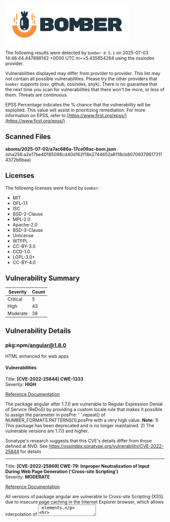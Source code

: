 
![IMG](https://raw.githubusercontent.com/devops-kung-fu/bomber/main/img/bomber-readme-logo.png)

The following results were detected by `bomber 0.5.1` on 2025-07-03 14:46:44.447898142 +0000 UTC m=+5.435654284 using the ossindex provider.
 

Vulnerabilities displayed may differ from provider to provider. This list may not contain all possible vulnerabilities. Please try the other providers that `bomber` supports (osv, github, ossindex, snyk). There is no guarantee that the next time you scan for vulnerabilities that there won't be more, or less of them. Threats are continuous.

EPSS Percentage indicates the % chance that the vulnerability will be exploited. This value will assist in prioritizing remediation. For more information on EPSS, refer to [https://www.first.org/epss/](https://www.first.org/epss/)


 
## Scanned Files

**sboms/2025-07-02/a7ac686a-17ca09ac-bom.json** (sha256:a2e17be40185098cd40d162f18e2744652a8118cb807093796173114372b6baa)

 
## Licenses

The following licenses were found by `bomber`:

- MIT
- OFL-1.1
- ISC
- BSD-2-Clause
- MPL-2.0
- Apache-2.0
- BSD-3-Clause
- Unlicense
- WTFPL
- CC-BY-3.0
- CC0-1.0
- LGPL-3.0+
- CC-BY-4.0


 
## Vulnerability Summary


| Severity | Count |
| --- | --- |
| Critical | 5 |
| High | 43 |
| Moderate | 38 |

## Vulnerability Details


### pkg:npm/angular@1.8.0
HTML enhanced for web apps
#### Vulnerabilities


Title: **[CVE-2022-25844] CWE-1333**<br>
Severity: **HIGH**<br>

[Reference Documentation](https://ossindex.sonatype.org/vulnerability/CVE-2022-25844?component-type=npm&component-name=angular&utm_source=go-resty&utm_medium=integration&utm_content=2.15.2)

The package angular after 1.7.0 are vulnerable to Regular Expression Denial of Service (ReDoS) by providing a custom locale rule that makes it possible to assign the parameter in posPre: ' '.repeat() of NUMBER_FORMATS.PATTERNS[1].posPre with a very high value. **Note:** 1) This package has been deprecated and is no longer maintained. 2) The vulnerable versions are 1.7.0 and higher.

Sonatype's research suggests that this CVE's details differ from those defined at NVD. See https://ossindex.sonatype.org/vulnerability/CVE-2022-25844 for details

<hr>


Title: **[CVE-2022-25869] CWE-79: Improper Neutralization of Input During Web Page Generation ('Cross-site Scripting')**<br>
Severity: **MODERATE**<br>

[Reference Documentation](https://ossindex.sonatype.org/vulnerability/CVE-2022-25869?component-type=npm&component-name=angular&utm_source=go-resty&utm_medium=integration&utm_content=2.15.2)

All versions of package angular are vulnerable to Cross-site Scripting (XSS) due to insecure page caching in the Internet Explorer browser, which allows interpolation of <textarea> elements.

<hr>


Title: **[CVE-2023-26116] CWE-1333**<br>
Severity: **MODERATE**<br>

[Reference Documentation](https://ossindex.sonatype.org/vulnerability/CVE-2023-26116?component-type=npm&component-name=angular&utm_source=go-resty&utm_medium=integration&utm_content=2.15.2)

Versions of the package angular from 1.2.21 are vulnerable to Regular Expression Denial of Service (ReDoS) via the angular.copy() utility function due to the usage of an insecure regular expression. Exploiting this vulnerability is possible by a large carefully-crafted input, which can result in catastrophic backtracking.

<hr>


Title: **[CVE-2023-26118] CWE-1333**<br>
Severity: **MODERATE**<br>

[Reference Documentation](https://ossindex.sonatype.org/vulnerability/CVE-2023-26118?component-type=npm&component-name=angular&utm_source=go-resty&utm_medium=integration&utm_content=2.15.2)

Versions of the package angular from 1.4.9 are vulnerable to Regular Expression Denial of Service (ReDoS) via the <input type="url"> element due to the usage of an insecure regular expression in the input[url] functionality. Exploiting this vulnerability is possible by a large carefully-crafted input, which can result in catastrophic backtracking.

Sonatype's research suggests that this CVE's details differ from those defined at NVD. See https://ossindex.sonatype.org/vulnerability/CVE-2023-26118 for details

<hr>


Title: **[CVE-2024-21490] CWE-1333**<br>
Severity: **HIGH**<br>

[Reference Documentation](https://ossindex.sonatype.org/vulnerability/CVE-2024-21490?component-type=npm&component-name=angular&utm_source=go-resty&utm_medium=integration&utm_content=2.15.2)

This affects versions of the package angular from 1.3.0. A regular expression used to split the value of the ng-srcset directive is vulnerable to super-linear runtime due to backtracking. With large carefully-crafted input, this can result in catastrophic backtracking and cause a denial of service. 


**Note:**

This package is EOL and will not receive any updates to address this issue. Users should migrate to [@angular/core](https://www.npmjs.com/package/@angular/core).

<hr>


Title: **[CVE-2025-0716] CWE-791: Incomplete Filtering of Special Elements**<br>
Severity: **MODERATE**<br>

[Reference Documentation](https://ossindex.sonatype.org/vulnerability/CVE-2025-0716?component-type=npm&component-name=angular&utm_source=go-resty&utm_medium=integration&utm_content=2.15.2)

Improper sanitization of the value of the 'href' and 'xlink:href' attributes in '<image>' SVG elements in AngularJS allows attackers to bypass common image source restrictions. This can lead to a form of  Content Spoofing https://owasp.org/www-community/attacks/Content_Spoofing  and also negatively affect the application's performance and behavior by using too large or slow-to-load images.

This issue affects all versions of AngularJS.

Note:
The AngularJS project is End-of-Life and will not receive any updates to address this issue. For more information see  here https://docs.angularjs.org/misc/version-support-status .

Sonatype's research suggests that this CVE's details differ from those defined at NVD. See https://ossindex.sonatype.org/vulnerability/CVE-2025-0716 for details

<hr>


Title: **[CVE-2024-8372] Unknown**<br>
Severity: **MODERATE**<br>

[Reference Documentation](https://ossindex.sonatype.org/vulnerability/CVE-2024-8372?component-type=npm&component-name=angular&utm_source=go-resty&utm_medium=integration&utm_content=2.15.2)

AngularJS - Improper Validation of Unsafe Equivalence in Input [CVE-2024-8372]

AngularJS - Improper Validation of Unsafe Equivalence in Input [CVE-2024-8372]

<hr>




### pkg:npm/angular-sanitize@1.8.0
AngularJS module for sanitizing HTML
#### Vulnerabilities


Title: **[CVE-2025-2336] CWE-791: Incomplete Filtering of Special Elements**<br>
Severity: **MODERATE**<br>

[Reference Documentation](https://ossindex.sonatype.org/vulnerability/CVE-2025-2336?component-type=npm&component-name=angular-sanitize&utm_source=go-resty&utm_medium=integration&utm_content=2.15.2)

Improper sanitization of the value of the 'href' and 'xlink:href' attributes in '<image>' SVG elements in AngularJS's 'ngSanitize' module allows attackers to bypass common image source restrictions. This can lead to a form of  Content Spoofing https://owasp.org/www-community/attacks/Content_Spoofing  and also negatively affect the application's performance and behavior by using too large or slow-to-load images.

This issue affects AngularJS versions greater than or equal to 1.3.1.

Note:
The AngularJS project is End-of-Life and will not receive any updates to address this issue. For more information see  here https://docs.angularjs.org/misc/version-support-status .

Sonatype's research suggests that this CVE's details differ from those defined at NVD. See https://ossindex.sonatype.org/vulnerability/CVE-2025-2336 for details

<hr>




### pkg:npm/codemirror@5.56.0
Full-featured in-browser code editor
#### Vulnerabilities


Title: **[CVE-2020-7760] CWE-400: Uncontrolled Resource Consumption ('Resource Exhaustion')**<br>
Severity: **HIGH**<br>

[Reference Documentation](https://ossindex.sonatype.org/vulnerability/CVE-2020-7760?component-type=npm&component-name=codemirror&utm_source=go-resty&utm_medium=integration&utm_content=2.15.2)

This affects the package codemirror before 5.58.2; the package org.apache.marmotta.webjars:codemirror before 5.58.2. The vulnerable regular expression is located in https://github.com/codemirror/CodeMirror/blob/cdb228ac736369c685865b122b736cd0d397836c/mode/javascript/javascript.jsL129. The ReDOS vulnerability of the regex is mainly due to the sub-pattern (s|/*.*?*/)*

<hr>




### pkg:npm/css-what@2.1.3
a CSS selector parser
#### Vulnerabilities


Title: **[CVE-2022-21222] CWE-1333**<br>
Severity: **HIGH**<br>

[Reference Documentation](https://ossindex.sonatype.org/vulnerability/CVE-2022-21222?component-type=npm&component-name=css-what&utm_source=go-resty&utm_medium=integration&utm_content=2.15.2)

The package css-what before 2.1.3 are vulnerable to Regular Expression Denial of Service (ReDoS) due to the usage of insecure regular expression in the re_attr variable of index.js. The exploitation of this vulnerability could be triggered via the parse function.

Sonatype's research suggests that this CVE's details differ from those defined at NVD. See https://ossindex.sonatype.org/vulnerability/CVE-2022-21222 for details

<hr>




### pkg:npm/nth-check@1.0.2
performant nth-check parser & compiler
#### Vulnerabilities


Title: **[CVE-2021-3803] CWE-1333**<br>
Severity: **HIGH**<br>

[Reference Documentation](https://ossindex.sonatype.org/vulnerability/CVE-2021-3803?component-type=npm&component-name=nth-check&utm_source=go-resty&utm_medium=integration&utm_content=2.15.2)

nth-check is vulnerable to Inefficient Regular Expression Complexity

<hr>




### pkg:npm/dompurify@1.0.11
DOMPurify is a DOM-only, super-fast, uber-tolerant XSS sanitizer for HTML, MathML and SVG. It's written in JavaScript and works in all modern browsers (Safari, Opera (15+), Internet Explorer (10+), Firefox and Chrome - as well as almost anything else usin
#### Vulnerabilities


Title: **[CVE-2019-16728] CWE-79: Improper Neutralization of Input During Web Page Generation ('Cross-site Scripting')**<br>
Severity: **MODERATE**<br>

[Reference Documentation](https://ossindex.sonatype.org/vulnerability/CVE-2019-16728?component-type=npm&component-name=dompurify&utm_source=go-resty&utm_medium=integration&utm_content=2.15.2)

DOMPurify before 2.0.1 allows XSS because of innerHTML mutation XSS (mXSS) for an SVG element or a MATH element, as demonstrated by Chrome and Safari.

<hr>


Title: **[CVE-2024-47875] CWE-79: Improper Neutralization of Input During Web Page Generation ('Cross-site Scripting')**<br>
Severity: **MODERATE**<br>

[Reference Documentation](https://ossindex.sonatype.org/vulnerability/CVE-2024-47875?component-type=npm&component-name=dompurify&utm_source=go-resty&utm_medium=integration&utm_content=2.15.2)

DOMPurify is a DOM-only, super-fast, uber-tolerant XSS sanitizer for HTML, MathML and SVG. DOMpurify was vulnerable to nesting-based mXSS. This vulnerability is fixed in 2.5.0 and 3.1.3.

Sonatype's research suggests that this CVE's details differ from those defined at NVD. See https://ossindex.sonatype.org/vulnerability/CVE-2024-47875 for details

<hr>


Title: **[CVE-2024-48910] CWE-1321**<br>
Severity: **HIGH**<br>

[Reference Documentation](https://ossindex.sonatype.org/vulnerability/CVE-2024-48910?component-type=npm&component-name=dompurify&utm_source=go-resty&utm_medium=integration&utm_content=2.15.2)

DOMPurify is a DOM-only, super-fast, uber-tolerant XSS sanitizer for HTML, MathML and SVG. DOMPurify was vulnerable to prototype pollution. This vulnerability is fixed in 2.4.2.

<hr>




### pkg:npm/jquery@3.4.1
JavaScript library for DOM operations
#### Vulnerabilities


Title: **[CVE-2020-11023] CWE-79: Improper Neutralization of Input During Web Page Generation ('Cross-site Scripting')**<br>
Severity: **MODERATE**<br>

[Reference Documentation](https://ossindex.sonatype.org/vulnerability/CVE-2020-11023?component-type=npm&component-name=jquery&utm_source=go-resty&utm_medium=integration&utm_content=2.15.2)

In jQuery versions greater than or equal to 1.0.3 and before 3.5.0, passing HTML containing <option> elements from untrusted sources - even after sanitizing it - to one of jQuery's DOM manipulation methods (i.e. .html(), .append(), and others) may execute untrusted code. This problem is patched in jQuery 3.5.0.

<hr>


Title: **[CVE-2020-23064] CWE-79: Improper Neutralization of Input During Web Page Generation ('Cross-site Scripting')**<br>
Severity: **MODERATE**<br>

[Reference Documentation](https://ossindex.sonatype.org/vulnerability/CVE-2020-23064?component-type=npm&component-name=jquery&utm_source=go-resty&utm_medium=integration&utm_content=2.15.2)

Rejected reason: DO NOT USE THIS CANDIDATE NUMBER. ConsultIDs: CVE-2020-11023. Reason: This candidate is a duplicate of CVE-2020-11023. Notes: All CVE users should reference CVE-2020-11023 instead of this candidate. All references and descriptions in this candidate have been removed to prevent accidental usage.

Sonatype's research suggests that this CVE's details differ from those defined at NVD. See https://ossindex.sonatype.org/vulnerability/CVE-2020-23064 for details

<hr>


Title: **[CVE-2020-11022] CWE-79: Improper Neutralization of Input During Web Page Generation ('Cross-site Scripting')**<br>
Severity: **MODERATE**<br>

[Reference Documentation](https://ossindex.sonatype.org/vulnerability/CVE-2020-11022?component-type=npm&component-name=jquery&utm_source=go-resty&utm_medium=integration&utm_content=2.15.2)

jQuery - Cross-Site Scripting (XSS)

The software does not neutralize or incorrectly neutralizes user-controllable input before it is placed in output that is used as a web page that is served to other users.

<hr>




### pkg:npm/jszip@3.5.0
Create, read and edit .zip files with JavaScript http://stuartk.com/jszip
#### Vulnerabilities


Title: **[CVE-2021-23413] CWE-noinfo**<br>
Severity: **MODERATE**<br>

[Reference Documentation](https://ossindex.sonatype.org/vulnerability/CVE-2021-23413?component-type=npm&component-name=jszip&utm_source=go-resty&utm_medium=integration&utm_content=2.15.2)

This affects the package jszip before 3.7.0. Crafting a new zip file with filenames set to Object prototype values (e.g __proto__, toString, etc) results in a returned object with a modified prototype instance.

Sonatype's research suggests that this CVE's details differ from those defined at NVD. See https://ossindex.sonatype.org/vulnerability/CVE-2021-23413 for details

<hr>


Title: **[CVE-2022-48285] CWE-29: Path Traversal: '..filename'**<br>
Severity: **HIGH**<br>

[Reference Documentation](https://ossindex.sonatype.org/vulnerability/CVE-2022-48285?component-type=npm&component-name=jszip&utm_source=go-resty&utm_medium=integration&utm_content=2.15.2)

jszip - Arbitrary File Write via Archive Extraction (Zip Slip)

The software uses external input to construct a pathname that should be within a restricted directory, but it does not properly neutralize '..filename' (leading backslash dot dot) sequences that can resolve to a location that is outside of that directory.

<hr>




### pkg:npm/cross-spawn@6.0.5
Cross platform child_process#spawn and child_process#spawnSync
#### Vulnerabilities


Title: **[CVE-2024-21538] CWE-1333**<br>
Severity: **HIGH**<br>

[Reference Documentation](https://ossindex.sonatype.org/vulnerability/CVE-2024-21538?component-type=npm&component-name=cross-spawn&utm_source=go-resty&utm_medium=integration&utm_content=2.15.2)

Versions of the package cross-spawn before 6.0.6, from 7.0.0 and before 7.0.5 are vulnerable to Regular Expression Denial of Service (ReDoS) due to improper input sanitization. An attacker can increase the CPU usage and crash the program by crafting a very large and well crafted string.

<hr>




### pkg:npm/semver@5.7.1
The semantic version parser used by npm.
#### Vulnerabilities


Title: **[CVE-2022-25883] CWE-1333**<br>
Severity: **HIGH**<br>

[Reference Documentation](https://ossindex.sonatype.org/vulnerability/CVE-2022-25883?component-type=npm&component-name=semver&utm_source=go-resty&utm_medium=integration&utm_content=2.15.2)

Versions of the package semver before 7.5.2 are vulnerable to Regular Expression Denial of Service (ReDoS) via the function new Range, when untrusted user data is provided as a range.



Sonatype's research suggests that this CVE's details differ from those defined at NVD. See https://ossindex.sonatype.org/vulnerability/CVE-2022-25883 for details

<hr>




### pkg:npm/async@3.2.0
Higher-order functions and common patterns for asynchronous code
#### Vulnerabilities


Title: **[CVE-2021-43138] CWE-1321**<br>
Severity: **HIGH**<br>

[Reference Documentation](https://ossindex.sonatype.org/vulnerability/CVE-2021-43138?component-type=npm&component-name=async&utm_source=go-resty&utm_medium=integration&utm_content=2.15.2)

In Async before 2.6.4 and 3.x before 3.2.2, a malicious user can obtain privileges via the mapValues() method, aka lib/internal/iterator.js createObjectIterator prototype pollution.

Sonatype's research suggests that this CVE's details differ from those defined at NVD. See https://ossindex.sonatype.org/vulnerability/CVE-2021-43138 for details

<hr>


Title: **[CVE-2024-39249] CWE-1333**<br>
Severity: **MODERATE**<br>

[Reference Documentation](https://ossindex.sonatype.org/vulnerability/CVE-2024-39249?component-type=npm&component-name=async&utm_source=go-resty&utm_medium=integration&utm_content=2.15.2)

Async <= 2.6.4 and <= 3.2.5 are vulnerable to ReDoS (Regular Expression Denial of Service) while parsing function in autoinject function. NOTE: this is disputed by the supplier because there is no realistic threat model: regular expressions are not used with untrusted input.

Sonatype's research suggests that this CVE's details differ from those defined at NVD. See https://ossindex.sonatype.org/vulnerability/CVE-2024-39249 for details

<hr>




### pkg:npm/request@2.88.2
Simplified HTTP request client.
#### Vulnerabilities


Title: **[CVE-2023-28155] CWE-918: Server-Side Request Forgery (SSRF)**<br>
Severity: **MODERATE**<br>

[Reference Documentation](https://ossindex.sonatype.org/vulnerability/CVE-2023-28155?component-type=npm&component-name=request&utm_source=go-resty&utm_medium=integration&utm_content=2.15.2)

The Request package through 2.88.1 for Node.js allows a bypass of SSRF mitigations via an attacker-controller server that does a cross-protocol redirect (HTTP to HTTPS, or HTTPS to HTTP). NOTE: This vulnerability only affects products that are no longer supported by the maintainer.

<hr>




### pkg:npm/json-schema@0.2.3
JSON Schema validation and specifications
#### Vulnerabilities


Title: **[CVE-2021-3918] CWE-1321**<br>
Severity: **CRITICAL**<br>

[Reference Documentation](https://ossindex.sonatype.org/vulnerability/CVE-2021-3918?component-type=npm&component-name=json-schema&utm_source=go-resty&utm_medium=integration&utm_content=2.15.2)

json-schema is vulnerable to Improperly Controlled Modification of Object Prototype Attributes ('Prototype Pollution')

<hr>




### pkg:npm/qs@6.5.2
A querystring parser that supports nesting and arrays, with a depth limit
#### Vulnerabilities


Title: **[CVE-2022-24999] CWE-1321**<br>
Severity: **HIGH**<br>

[Reference Documentation](https://ossindex.sonatype.org/vulnerability/CVE-2022-24999?component-type=npm&component-name=qs&utm_source=go-resty&utm_medium=integration&utm_content=2.15.2)

qs before 6.10.3, as used in Express before 4.17.3 and other products, allows attackers to cause a Node process hang for an Express application because an __ proto__ key can be used. In many typical Express use cases, an unauthenticated remote attacker can place the attack payload in the query string of the URL that is used to visit the application, such as a[__proto__]=b&a[__proto__]&a[length]=100000000. The fix was backported to qs 6.9.7, 6.8.3, 6.7.3, 6.6.1, 6.5.3, 6.4.1, 6.3.3, and 6.2.4 (and therefore Express 4.17.3, which has "deps: qs@6.9.7" in its release description, is not vulnerable).

Sonatype's research suggests that this CVE's details differ from those defined at NVD. See https://ossindex.sonatype.org/vulnerability/CVE-2022-24999 for details

<hr>




### pkg:npm/tough-cookie@2.5.0
RFC6265 Cookies and Cookie Jar for node.js
#### Vulnerabilities


Title: **[CVE-2023-26136] CWE-1321**<br>
Severity: **CRITICAL**<br>

[Reference Documentation](https://ossindex.sonatype.org/vulnerability/CVE-2023-26136?component-type=npm&component-name=tough-cookie&utm_source=go-resty&utm_medium=integration&utm_content=2.15.2)

Versions of the package tough-cookie before 4.1.3 are vulnerable to Prototype Pollution due to improper handling of Cookies when using CookieJar in rejectPublicSuffixes=false mode. This issue arises from the manner in which the objects are initialized.

<hr>




### pkg:npm/lodash@4.17.19
Lodash modular utilities.
#### Vulnerabilities


Title: **[CVE-2020-28500] CWE-Other**<br>
Severity: **MODERATE**<br>

[Reference Documentation](https://ossindex.sonatype.org/vulnerability/CVE-2020-28500?component-type=npm&component-name=lodash&utm_source=go-resty&utm_medium=integration&utm_content=2.15.2)

Lodash versions prior to 4.17.21 are vulnerable to Regular Expression Denial of Service (ReDoS) via the toNumber, trim and trimEnd functions.

Sonatype's research suggests that this CVE's details differ from those defined at NVD. See https://ossindex.sonatype.org/vulnerability/CVE-2020-28500 for details

<hr>


Title: **[CVE-2021-23337] CWE-94: Improper Control of Generation of Code ('Code Injection')**<br>
Severity: **HIGH**<br>

[Reference Documentation](https://ossindex.sonatype.org/vulnerability/CVE-2021-23337?component-type=npm&component-name=lodash&utm_source=go-resty&utm_medium=integration&utm_content=2.15.2)

Lodash versions prior to 4.17.21 are vulnerable to Command Injection via the template function.

<hr>




### pkg:npm/markdown-it@8.4.2
Markdown-it - modern pluggable markdown parser.
#### Vulnerabilities


Title: **[CVE-2022-21670] Unknown**<br>
Severity: **HIGH**<br>

[Reference Documentation](https://ossindex.sonatype.org/vulnerability/CVE-2022-21670?component-type=npm&component-name=markdown-it&utm_source=go-resty&utm_medium=integration&utm_content=2.15.2)

markdown-it - Regular expression Denial of Service (ReDoS)

markdown-it - Regular expression Denial of Service (ReDoS)

<hr>




### pkg:npm/moment@2.27.0
Parse, validate, manipulate, and display dates
#### Vulnerabilities


Title: **[CVE-2022-24785] CWE-22: Improper Limitation of a Pathname to a Restricted Directory ('Path Traversal')**<br>
Severity: **HIGH**<br>

[Reference Documentation](https://ossindex.sonatype.org/vulnerability/CVE-2022-24785?component-type=npm&component-name=moment&utm_source=go-resty&utm_medium=integration&utm_content=2.15.2)

Moment.js is a JavaScript date library for parsing, validating, manipulating, and formatting dates. A path traversal vulnerability impacts npm (server) users of Moment.js between versions 1.0.1 and 2.29.1, especially if a user-provided locale string is directly used to switch moment locale. This problem is patched in 2.29.2, and the patch can be applied to all affected versions. As a workaround, sanitize the user-provided locale name before passing it to Moment.js.

Sonatype's research suggests that this CVE's details differ from those defined at NVD. See https://ossindex.sonatype.org/vulnerability/CVE-2022-24785 for details

<hr>


Title: **[CVE-2022-31129] CWE-1333 CWE-400**<br>
Severity: **HIGH**<br>

[Reference Documentation](https://ossindex.sonatype.org/vulnerability/CVE-2022-31129?component-type=npm&component-name=moment&utm_source=go-resty&utm_medium=integration&utm_content=2.15.2)

moment is a JavaScript date library for parsing, validating, manipulating, and formatting dates. Affected versions of moment were found to use an inefficient parsing algorithm. Specifically using string-to-date parsing in moment (more specifically rfc2822 parsing, which is tried by default) has quadratic (N^2) complexity on specific inputs. Users may notice a noticeable slowdown is observed with inputs above 10k characters. Users who pass user-provided strings without sanity length checks to moment constructor are vulnerable to (Re)DoS attacks. The problem is patched in 2.29.4, the patch can be applied to all affected versions with minimal tweaking. Users are advised to upgrade. Users unable to upgrade should consider limiting date lengths accepted from user input.

<hr>




### pkg:npm/got@8.3.2
Human-friendly and powerful HTTP request library for Node.js
#### Vulnerabilities


Title: **[CVE-2022-33987] CWE-noinfo**<br>
Severity: **MODERATE**<br>

[Reference Documentation](https://ossindex.sonatype.org/vulnerability/CVE-2022-33987?component-type=npm&component-name=got&utm_source=go-resty&utm_medium=integration&utm_content=2.15.2)

The got package before 12.1.0 (also fixed in 11.8.5) for Node.js allows a redirect to a UNIX socket.

Sonatype's research suggests that this CVE's details differ from those defined at NVD. See https://ossindex.sonatype.org/vulnerability/CVE-2022-33987 for details

<hr>




### pkg:npm/http-cache-semantics@3.8.1
Parses Cache-Control and other headers. Helps building correct HTTP caches and proxies
#### Vulnerabilities


Title: **[CVE-2022-25881] CWE-1333**<br>
Severity: **HIGH**<br>

[Reference Documentation](https://ossindex.sonatype.org/vulnerability/CVE-2022-25881?component-type=npm&component-name=http-cache-semantics&utm_source=go-resty&utm_medium=integration&utm_content=2.15.2)

This affects versions of the package http-cache-semantics before 4.1.1. The issue can be exploited via malicious request header values sent to a server, when that server reads the cache policy from the request using this library.

<hr>




### pkg:npm/decode-uri-component@0.2.0
A better decodeURIComponent
#### Vulnerabilities


Title: **[CVE-2022-38900] CWE-20: Improper Input Validation**<br>
Severity: **HIGH**<br>

[Reference Documentation](https://ossindex.sonatype.org/vulnerability/CVE-2022-38900?component-type=npm&component-name=decode-uri-component&utm_source=go-resty&utm_medium=integration&utm_content=2.15.2)

decode-uri-component 0.2.0 is vulnerable to Improper Input Validation resulting in DoS.

<hr>




### pkg:npm/micromatch@3.1.10
Glob matching for javascript/node.js. A replacement and faster alternative to minimatch and multimatch.
#### Vulnerabilities


Title: **[CVE-2024-4067] CWE-1333**<br>
Severity: **HIGH**<br>

[Reference Documentation](https://ossindex.sonatype.org/vulnerability/CVE-2024-4067?component-type=npm&component-name=micromatch&utm_source=go-resty&utm_medium=integration&utm_content=2.15.2)

The NPM package `micromatch` prior to 4.0.8 is vulnerable to Regular Expression Denial of Service (ReDoS). The vulnerability occurs in `micromatch.braces()` in `index.js` because the pattern `.*` will greedily match anything. By passing a malicious payload, the pattern matching will keep backtracking to the input while it doesn't find the closing bracket. As the input size increases, the consumption time will also increase until it causes the application to hang or slow down. There was a merged fix but further testing shows the issue persists. This issue should be mitigated by using a safe pattern that won't start backtracking the regular expression due to greedy matching. This issue was fixed in version 4.0.8.

<hr>




### pkg:npm/braces@2.3.2
Bash-like brace expansion, implemented in JavaScript. Safer than other brace expansion libs, with complete support for the Bash 4.3 braces specification, without sacrificing speed.
#### Vulnerabilities


Title: **[CVE-2024-4068] CWE-1050 CWE-400**<br>
Severity: **HIGH**<br>

[Reference Documentation](https://ossindex.sonatype.org/vulnerability/CVE-2024-4068?component-type=npm&component-name=braces&utm_source=go-resty&utm_medium=integration&utm_content=2.15.2)

The NPM package `braces`, versions prior to 3.0.3, fails to limit the number of characters it can handle, which could lead to Memory Exhaustion. In `lib/parse.js,` if a malicious user sends "imbalanced braces" as input, the parsing will enter a loop, which will cause the program to start allocating heap memory without freeing it at any moment of the loop. Eventually, the JavaScript heap limit is reached, and the program will crash.

<hr>




### pkg:npm/%40babel/traverse@7.10.5
The Babel Traverse module maintains the overall tree state, and is responsible for replacing, removing, and adding nodes
#### Vulnerabilities


Title: **[CVE-2023-45133] CWE-184: Incomplete Blacklist**<br>
Severity: **HIGH**<br>

[Reference Documentation](https://ossindex.sonatype.org/vulnerability/CVE-2023-45133?component-type=npm&component-name=%40babel%2Ftraverse&utm_source=go-resty&utm_medium=integration&utm_content=2.15.2)

Babel is a compiler for writingJavaScript. In `@babel/traverse` prior to versions 7.23.2 and 8.0.0-alpha.4 and all versions of `babel-traverse`, using Babel to compile code that was specifically crafted by an attacker can lead to arbitrary code execution during compilation, when using plugins that rely on the `path.evaluate()`or `path.evaluateTruthy()` internal Babel methods. Known affected plugins are `@babel/plugin-transform-runtime`; `@babel/preset-env` when using its `useBuiltIns` option; and any "polyfill provider" plugin that depends on `@babel/helper-define-polyfill-provider`, such as `babel-plugin-polyfill-corejs3`, `babel-plugin-polyfill-corejs2`, `babel-plugin-polyfill-es-shims`, `babel-plugin-polyfill-regenerator`. No other plugins under the `@babel/` namespace are impacted, but third-party plugins might be. Users that only compile trusted code are not impacted. The vulnerability has been fixed in `@babel/traverse@7.23.2` and `@babel/traverse@8.0.0-alpha.4`. Those who cannot upgrade `@babel/traverse` and are using one of the affected packages mentioned above should upgrade them to their latest version to avoid triggering the vulnerable code path in affected `@babel/traverse` versions: `@babel/plugin-transform-runtime` v7.23.2, `@babel/preset-env` v7.23.2, `@babel/helper-define-polyfill-provider` v0.4.3, `babel-plugin-polyfill-corejs2` v0.4.6, `babel-plugin-polyfill-corejs3` v0.8.5, `babel-plugin-polyfill-es-shims` v0.10.0, `babel-plugin-polyfill-regenerator` v0.5.3.

<hr>




### pkg:npm/%40babel/helpers@7.10.4
Collection of helper functions used by Babel transforms.
#### Vulnerabilities


Title: **[CVE-2025-27789] CWE-1333**<br>
Severity: **MODERATE**<br>

[Reference Documentation](https://ossindex.sonatype.org/vulnerability/CVE-2025-27789?component-type=npm&component-name=%40babel%2Fhelpers&utm_source=go-resty&utm_medium=integration&utm_content=2.15.2)

Babel is a compiler for writing next generation JavaScript. When using versions of Babel prior to 7.26.10 and 8.0.0-alpha.17 to compile regular expression named capturing groups, Babel will generate a polyfill for the `.replace` method that has quadratic complexity on some specific replacement pattern strings (i.e. the second argument passed to `.replace`). Generated code is vulnerable if all the following conditions are true: Using Babel to compile regular expression named capturing groups, using the `.replace` method on a regular expression that contains named capturing groups, and the code using untrusted strings as the second argument of `.replace`. This problem has been fixed in `@babel/helpers` and `@babel/runtime` 7.26.10 and 8.0.0-alpha.17. It's likely that individual users do not directly depend on `@babel/helpers`, and instead depend on `@babel/core` (which itself depends on `@babel/helpers`). Upgrading to `@babel/core` 7.26.10 is not required, but it guarantees use of a new enough `@babel/helpers` version. Note that just updating Babel dependencies is not enough; one will also need to re-compile the code. No known workarounds are available.

<hr>




### pkg:npm/json5@2.1.3
JSON for humans.
#### Vulnerabilities


Title: **[CVE-2022-46175] CWE-1321**<br>
Severity: **HIGH**<br>

[Reference Documentation](https://ossindex.sonatype.org/vulnerability/CVE-2022-46175?component-type=npm&component-name=json5&utm_source=go-resty&utm_medium=integration&utm_content=2.15.2)

JSON5 is an extension to the popular JSON file format that aims to be easier to write and maintain by hand (e.g. for config files). The `parse` method of the JSON5 library before and including versions 1.0.1 and 2.2.1 does not restrict parsing of keys named `__proto__`, allowing specially crafted strings to pollute the prototype of the resulting object. This vulnerability pollutes the prototype of the object returned by `JSON5.parse` and not the global Object prototype, which is the commonly understood definition of Prototype Pollution. However, polluting the prototype of a single object can have significant security impact for an application if the object is later used in trusted operations. This vulnerability could allow an attacker to set arbitrary and unexpected keys on the object returned from `JSON5.parse`. The actual impact will depend on how applications utilize the returned object and how they filter unwanted keys, but could include denial of service, cross-site scripting, elevation of privilege, and in extreme cases, remote code execution. `JSON5.parse` should restrict parsing of `__proto__` keys when parsing JSON strings to objects. As a point of reference, the `JSON.parse` method included in JavaScript ignores `__proto__` keys. Simply changing `JSON5.parse` to `JSON.parse` in the examples above mitigates this vulnerability. This vulnerability is patched in json5 versions 1.0.2, 2.2.2, and later.

Sonatype's research suggests that this CVE's details differ from those defined at NVD. See https://ossindex.sonatype.org/vulnerability/CVE-2022-46175 for details

<hr>




### pkg:npm/minimist@1.2.5
parse argument options
#### Vulnerabilities


Title: **[CVE-2021-44906] CWE-1321**<br>
Severity: **CRITICAL**<br>

[Reference Documentation](https://ossindex.sonatype.org/vulnerability/CVE-2021-44906?component-type=npm&component-name=minimist&utm_source=go-resty&utm_medium=integration&utm_content=2.15.2)

Minimist <=1.2.5 is vulnerable to Prototype Pollution via file index.js, function setKey() (lines 69-95).

<hr>




### pkg:npm/path-parse@1.0.6
Node.js path.parse() ponyfill
#### Vulnerabilities


Title: **[CVE-2021-23343] CWE-400: Uncontrolled Resource Consumption ('Resource Exhaustion')**<br>
Severity: **MODERATE**<br>

[Reference Documentation](https://ossindex.sonatype.org/vulnerability/CVE-2021-23343?component-type=npm&component-name=path-parse&utm_source=go-resty&utm_medium=integration&utm_content=2.15.2)

path-parse - Regular expression Denial of Service (ReDoS) [CVE-2021-23343]

The software does not properly restrict the size or amount of resources that are requested or influenced by an actor, which can be used to consume more resources than intended.

<hr>




### pkg:npm/semver@6.3.0
The semantic version parser used by npm.
#### Vulnerabilities


Title: **[CVE-2022-25883] CWE-1333**<br>
Severity: **HIGH**<br>

[Reference Documentation](https://ossindex.sonatype.org/vulnerability/CVE-2022-25883?component-type=npm&component-name=semver&utm_source=go-resty&utm_medium=integration&utm_content=2.15.2)

Versions of the package semver before 7.5.2 are vulnerable to Regular Expression Denial of Service (ReDoS) via the function new Range, when untrusted user data is provided as a range.



Sonatype's research suggests that this CVE's details differ from those defined at NVD. See https://ossindex.sonatype.org/vulnerability/CVE-2022-25883 for details

<hr>




### pkg:npm/brace-expansion@1.1.11
Brace expansion as known from sh/bash
#### Vulnerabilities


Title: **[CVE-2025-5889] CWE-1333 CWE-400**<br>
Severity: **MODERATE**<br>

[Reference Documentation](https://ossindex.sonatype.org/vulnerability/CVE-2025-5889?component-type=npm&component-name=brace-expansion&utm_source=go-resty&utm_medium=integration&utm_content=2.15.2)

A vulnerability was found in juliangruber brace-expansion up to 1.1.11/2.0.1/3.0.0/4.0.0. It has been rated as problematic. Affected by this issue is the function expand of the file index.js. The manipulation leads to inefficient regular expression complexity. The attack may be launched remotely. The complexity of an attack is rather high. The exploitation is known to be difficult. The exploit has been disclosed to the public and may be used. Upgrading to version 1.1.12, 2.0.2, 3.0.1 and 4.0.1 is able to address this issue. The name of the patch is a5b98a4f30d7813266b221435e1eaaf25a1b0ac5. It is recommended to upgrade the affected component.

<hr>




### pkg:npm/hosted-git-info@2.8.8
Provides metadata and conversions from repository urls for Github, Bitbucket and Gitlab
#### Vulnerabilities


Title: **[CVE-2021-23362] CWE-1333**<br>
Severity: **MODERATE**<br>

[Reference Documentation](https://ossindex.sonatype.org/vulnerability/CVE-2021-23362?component-type=npm&component-name=hosted-git-info&utm_source=go-resty&utm_medium=integration&utm_content=2.15.2)

The package hosted-git-info before 3.0.8 are vulnerable to Regular Expression Denial of Service (ReDoS) via regular expression shortcutMatch in the fromUrl function in index.js. The affected regular expression exhibits polynomial worst-case time complexity.

Sonatype's research suggests that this CVE's details differ from those defined at NVD. See https://ossindex.sonatype.org/vulnerability/CVE-2021-23362 for details

<hr>




### pkg:npm/tmpl@1.0.4
JavaScript micro templates.
#### Vulnerabilities


Title: **[CVE-2021-3777] CWE-1333 CWE-Other**<br>
Severity: **HIGH**<br>

[Reference Documentation](https://ossindex.sonatype.org/vulnerability/CVE-2021-3777?component-type=npm&component-name=tmpl&utm_source=go-resty&utm_medium=integration&utm_content=2.15.2)

nodejs-tmpl is vulnerable to Inefficient Regular Expression Complexity

<hr>




### pkg:npm/ansi-regex@4.1.0
Regular expression for matching ANSI escape codes
#### Vulnerabilities


Title: **[CVE-2021-3807] Unknown**<br>
Severity: **HIGH**<br>

[Reference Documentation](https://ossindex.sonatype.org/vulnerability/CVE-2021-3807?component-type=npm&component-name=ansi-regex&utm_source=go-resty&utm_medium=integration&utm_content=2.15.2)

ansi-regex - Regular Expression Denial of Service (ReDoS) [CVE-2021-3807]

ansi-regex - Regular Expression Denial of Service (ReDoS) [CVE-2021-3807]

<hr>




### pkg:npm/word-wrap@1.2.3
Wrap words to a specified length.
#### Vulnerabilities


Title: **[CVE-2023-26115] CWE-1333**<br>
Severity: **HIGH**<br>

[Reference Documentation](https://ossindex.sonatype.org/vulnerability/CVE-2023-26115?component-type=npm&component-name=word-wrap&utm_source=go-resty&utm_medium=integration&utm_content=2.15.2)

All versions of the package word-wrap are vulnerable to Regular Expression Denial of Service (ReDoS) due to the usage of an insecure regular expression within the result variable.

Sonatype's research suggests that this CVE's details differ from those defined at NVD. See https://ossindex.sonatype.org/vulnerability/CVE-2023-26115 for details

<hr>




### pkg:npm/ws@5.2.2
Simple to use, blazing fast and thoroughly tested websocket client and server for Node.js
#### Vulnerabilities


Title: **[CVE-2021-32640] CWE-400: Uncontrolled Resource Consumption ('Resource Exhaustion')**<br>
Severity: **MODERATE**<br>

[Reference Documentation](https://ossindex.sonatype.org/vulnerability/CVE-2021-32640?component-type=npm&component-name=ws&utm_source=go-resty&utm_medium=integration&utm_content=2.15.2)

ws is an open source WebSocket client and server library for Node.js. A specially crafted value of the `Sec-Websocket-Protocol` header can be used to significantly slow down a ws server. The vulnerability has been fixed in ws@7.4.6 (https://github.com/websockets/ws/commit/00c425ec77993773d823f018f64a5c44e17023ff). In vulnerable versions of ws, the issue can be mitigated by reducing the maximum allowed length of the request headers using the [`--max-http-header-size=size`](https://nodejs.org/api/cli.html#cli_max_http_header_size_size) and/or the [`maxHeaderSize`](https://nodejs.org/api/http.html#http_http_createserver_options_requestlistener) options.

<hr>


Title: **[CVE-2024-37890] CWE-476: NULL Pointer Dereference**<br>
Severity: **HIGH**<br>

[Reference Documentation](https://ossindex.sonatype.org/vulnerability/CVE-2024-37890?component-type=npm&component-name=ws&utm_source=go-resty&utm_medium=integration&utm_content=2.15.2)

ws is an open source WebSocket client and server for Node.js. A request with a number of headers exceeding theserver.maxHeadersCount threshold could be used to crash a ws server. The vulnerability was fixed in ws@8.17.1 (e55e510) and backported to ws@7.5.10 (22c2876), ws@6.2.3 (eeb76d3), and ws@5.2.4 (4abd8f6). In vulnerable versions of ws, the issue can be mitigated in the following ways: 1. Reduce the maximum allowed length of the request headers using the --max-http-header-size=size and/or the maxHeaderSize options so that no more headers than the server.maxHeadersCount limit can be sent. 2. Set server.maxHeadersCount to 0 so that no limit is applied.

<hr>




### pkg:npm/y18n@4.0.0
the bare-bones internationalization library used by yargs
#### Vulnerabilities


Title: **[CVE-2020-7774] CWE-471: Modification of Assumed-Immutable Data (MAID)**<br>
Severity: **HIGH**<br>

[Reference Documentation](https://ossindex.sonatype.org/vulnerability/CVE-2020-7774?component-type=npm&component-name=y18n&utm_source=go-resty&utm_medium=integration&utm_content=2.15.2)

y18n - Prototype Pollution [ CVE-2020-7774 ]

The software does not properly protect an assumed-immutable element from being modified by an attacker.

<hr>




### pkg:npm/node-notifier@5.4.3
A Node.js module for sending notifications on native Mac, Windows (post and pre 8) and Linux (or Growl as fallback)
#### Vulnerabilities


Title: **[CVE-2020-7789] CWE-78: Improper Neutralization of Special Elements used in an OS Command ('OS Command Injection')**<br>
Severity: **MODERATE**<br>

[Reference Documentation](https://ossindex.sonatype.org/vulnerability/CVE-2020-7789?component-type=npm&component-name=node-notifier&utm_source=go-resty&utm_medium=integration&utm_content=2.15.2)

This affects the package node-notifier before 9.0.0. It allows an attacker to run arbitrary commands on Linux machines due to the options params not being sanitised when being passed an array.

Sonatype's research suggests that this CVE's details differ from those defined at NVD. See https://ossindex.sonatype.org/vulnerability/CVE-2020-7789 for details

<hr>




### pkg:npm/ansi-regex@3.0.0
Regular expression for matching ANSI escape codes
#### Vulnerabilities


Title: **[CVE-2021-3807] Unknown**<br>
Severity: **HIGH**<br>

[Reference Documentation](https://ossindex.sonatype.org/vulnerability/CVE-2021-3807?component-type=npm&component-name=ansi-regex&utm_source=go-resty&utm_medium=integration&utm_content=2.15.2)

ansi-regex - Regular Expression Denial of Service (ReDoS) [CVE-2021-3807]

ansi-regex - Regular Expression Denial of Service (ReDoS) [CVE-2021-3807]

<hr>




### pkg:npm/prompts@2.3.2
Lightweight, beautiful and user-friendly prompts
#### Vulnerabilities


Title: **[CVE-2021-3868] CWE-1333**<br>
Severity: **HIGH**<br>

[Reference Documentation](https://ossindex.sonatype.org/vulnerability/CVE-2021-3868?component-type=npm&component-name=prompts&utm_source=go-resty&utm_medium=integration&utm_content=2.15.2)

Rejected reason: DO NOT USE THIS CANDIDATE NUMBER. ConsultIDs: none. Reason: The CNA or individual who requested this candidate did not associate it with any vulnerability during 2021. Notes: none

<hr>




### pkg:npm/shell-quote@1.7.2
quote and parse shell commands
#### Vulnerabilities


Title: **[CVE-2021-42740] CWE-77: Improper Neutralization of Special Elements used in a Command ('Command Injection')**<br>
Severity: **CRITICAL**<br>

[Reference Documentation](https://ossindex.sonatype.org/vulnerability/CVE-2021-42740?component-type=npm&component-name=shell-quote&utm_source=go-resty&utm_medium=integration&utm_content=2.15.2)

The shell-quote package before 1.7.3 for Node.js allows command injection. An attacker can inject unescaped shell metacharacters through a regex designed to support Windows drive letters. If the output of this package is passed to a real shell as a quoted argument to a command with exec(), an attacker can inject arbitrary commands. This is because the Windows drive letter regex character class is {A-z] instead of the correct {A-Za-z]. Several shell metacharacters exist in the space between capital letter Z and lower case letter a, such as the backtick character.

Sonatype's research suggests that this CVE's details differ from those defined at NVD. See https://ossindex.sonatype.org/vulnerability/CVE-2021-42740 for details

<hr>




### pkg:npm/openpgp@4.10.7
OpenPGP.js is a Javascript implementation of the OpenPGP protocol. This is defined in RFC 4880.
#### Vulnerabilities


Title: **[CVE-2023-41037] CWE-347: Improper Verification of Cryptographic Signature**<br>
Severity: **MODERATE**<br>

[Reference Documentation](https://ossindex.sonatype.org/vulnerability/CVE-2023-41037?component-type=npm&component-name=openpgp&utm_source=go-resty&utm_medium=integration&utm_content=2.15.2)

OpenPGP.js is a JavaScript implementation of the OpenPGP protocol. In affected versions OpenPGP Cleartext Signed Messages are cryptographically signed messages where the signed text is readable without special tools. These messages typically contain a "Hash: ..." header declaring the hash algorithm used to compute the signature digest. OpenPGP.js up to v5.9.0 ignored any data preceding the "Hash: ..." texts when verifying the signature. As a result, malicious parties could add arbitrary text to a third-party Cleartext Signed Message, to lead the victim to believe that the arbitrary text was signed. A user or application is vulnerable to said attack vector if it verifies the CleartextMessage by only checking the returned `verified` property, discarding the associated `data` information, and instead _visually trusting_ the contents of the original message. Since `verificationResult.data` would always contain the actual signed data, users and apps that check this information are not vulnerable. Similarly, given a CleartextMessage object, retrieving the data using `getText()` or the `text` field returns only the contents that are considered when verifying the signature. Finally, re-armoring a CleartextMessage object (using `armor()` will also result in a "sanitised" version, with the extraneous text being removed. This issue has been addressed in version 5.10.1 (current stable version) which will reject messages when calling `openpgp.readCleartextMessage()` and in version 4.10.11 (legacy version) which will will reject messages when calling `openpgp.cleartext.readArmored()`. Users are advised to upgrade. Users unable to upgrade should check the contents of `verificationResult.data` to see what data was actually signed, rather than visually trusting the contents of the armored message.

Sonatype's research suggests that this CVE's details differ from those defined at NVD. See https://ossindex.sonatype.org/vulnerability/CVE-2023-41037 for details

<hr>




### pkg:npm/node-fetch@2.6.0
A light-weight module that brings window.fetch to node.js
#### Vulnerabilities


Title: **[CVE-2020-15168] CWE-20: Improper Input Validation**<br>
Severity: **MODERATE**<br>

[Reference Documentation](https://ossindex.sonatype.org/vulnerability/CVE-2020-15168?component-type=npm&component-name=node-fetch&utm_source=go-resty&utm_medium=integration&utm_content=2.15.2)

node-fetch before versions 2.6.1 and 3.0.0-beta.9 did not honor the size option after following a redirect, which means that when a content size was over the limit, a FetchError would never get thrown and the process would end without failure. For most people, this fix will have a little or no impact. However, if you are relying on node-fetch to gate files above a size, the impact could be significant, for example: If you don't double-check the size of the data after fetch() has completed, your JS thread could get tied up doing work on a large file (DoS) and/or cost you money in computing.

<hr>


Title: **[CVE-2022-0235] CWE-200: Information Exposure**<br>
Severity: **MODERATE**<br>

[Reference Documentation](https://ossindex.sonatype.org/vulnerability/CVE-2022-0235?component-type=npm&component-name=node-fetch&utm_source=go-resty&utm_medium=integration&utm_content=2.15.2)

node-fetch is vulnerable to Exposure of Sensitive Information to an Unauthorized Actor

<hr>




### pkg:npm/cross-spawn@7.0.3
Cross platform child_process#spawn and child_process#spawnSync
#### Vulnerabilities


Title: **[CVE-2024-21538] CWE-1333**<br>
Severity: **HIGH**<br>

[Reference Documentation](https://ossindex.sonatype.org/vulnerability/CVE-2024-21538?component-type=npm&component-name=cross-spawn&utm_source=go-resty&utm_medium=integration&utm_content=2.15.2)

Versions of the package cross-spawn before 6.0.6, from 7.0.0 and before 7.0.5 are vulnerable to Regular Expression Denial of Service (ReDoS) due to improper input sanitization. An attacker can increase the CPU usage and crash the program by crafting a very large and well crafted string.

<hr>




### pkg:npm/tar@6.0.2
tar for node
#### Vulnerabilities


Title: **[CVE-2021-32803] CWE-22: Improper Limitation of a Pathname to a Restricted Directory ('Path Traversal')**<br>
Severity: **HIGH**<br>

[Reference Documentation](https://ossindex.sonatype.org/vulnerability/CVE-2021-32803?component-type=npm&component-name=tar&utm_source=go-resty&utm_medium=integration&utm_content=2.15.2)

The npm package "tar" (aka node-tar) before versions 6.1.2, 5.0.7, 4.4.15, and 3.2.3 has an arbitrary File Creation/Overwrite vulnerability via insufficient symlink protection. `node-tar` aims to guarantee that any file whose location would be modified by a symbolic link is not extracted. This is, in part, achieved by ensuring that extracted directories are not symlinks. Additionally, in order to prevent unnecessary `stat` calls to determine whether a given path is a directory, paths are cached when directories are created. This logic was insufficient when extracting tar files that contained both a directory and a symlink with the same name as the directory. This order of operations resulted in the directory being created and added to the `node-tar` directory cache. When a directory is present in the directory cache, subsequent calls to mkdir for that directory are skipped. However, this is also where `node-tar` checks for symlinks occur. By first creating a directory, and then replacing that directory with a symlink, it was thus possible to bypass `node-tar` symlink checks on directories, essentially allowing an untrusted tar file to symlink into an arbitrary location and subsequently extracting arbitrary files into that location, thus allowing arbitrary file creation and overwrite. This issue was addressed in releases 3.2.3, 4.4.15, 5.0.7 and 6.1.2.

<hr>


Title: **[CVE-2021-32804] CWE-22: Improper Limitation of a Pathname to a Restricted Directory ('Path Traversal')**<br>
Severity: **HIGH**<br>

[Reference Documentation](https://ossindex.sonatype.org/vulnerability/CVE-2021-32804?component-type=npm&component-name=tar&utm_source=go-resty&utm_medium=integration&utm_content=2.15.2)

The npm package "tar" (aka node-tar) before versions 6.1.1, 5.0.6, 4.4.14, and 3.3.2 has a arbitrary File Creation/Overwrite vulnerability due to insufficient absolute path sanitization. node-tar aims to prevent extraction of absolute file paths by turning absolute paths into relative paths when the `preservePaths` flag is not set to `true`. This is achieved by stripping the absolute path root from any absolute file paths contained in a tar file. For example `/home/user/.bashrc` would turn into `home/user/.bashrc`. This logic was insufficient when file paths contained repeated path roots such as `////home/user/.bashrc`. `node-tar` would only strip a single path root from such paths. When given an absolute file path with repeating path roots, the resulting path (e.g. `///home/user/.bashrc`) would still resolve to an absolute path, thus allowing arbitrary file creation and overwrite. This issue was addressed in releases 3.2.2, 4.4.14, 5.0.6 and 6.1.1. Users may work around this vulnerability without upgrading by creating a custom `onentry` method which sanitizes the `entry.path` or a `filter` method which removes entries with absolute paths. See referenced GitHub Advisory for details. Be aware of CVE-2021-32803 which fixes a similar bug in later versions of tar.

<hr>


Title: **[CVE-2021-37701] CWE-22: Improper Limitation of a Pathname to a Restricted Directory ('Path Traversal')**<br>
Severity: **HIGH**<br>

[Reference Documentation](https://ossindex.sonatype.org/vulnerability/CVE-2021-37701?component-type=npm&component-name=tar&utm_source=go-resty&utm_medium=integration&utm_content=2.15.2)

The npm package "tar" (aka node-tar) before versions 4.4.16, 5.0.8, and 6.1.7 has an arbitrary file creation/overwrite and arbitrary code execution vulnerability. node-tar aims to guarantee that any file whose location would be modified by a symbolic link is not extracted. This is, in part, achieved by ensuring that extracted directories are not symlinks. Additionally, in order to prevent unnecessary stat calls to determine whether a given path is a directory, paths are cached when directories are created. This logic was insufficient when extracting tar files that contained both a directory and a symlink with the same name as the directory, where the symlink and directory names in the archive entry used backslashes as a path separator on posix systems. The cache checking logic used both `\` and `/` characters as path separators, however `\` is a valid filename character on posix systems. By first creating a directory, and then replacing that directory with a symlink, it was thus possible to bypass node-tar symlink checks on directories, essentially allowing an untrusted tar file to symlink into an arbitrary location and subsequently extracting arbitrary files into that location, thus allowing arbitrary file creation and overwrite. Additionally, a similar confusion could arise on case-insensitive filesystems. If a tar archive contained a directory at `FOO`, followed by a symbolic link named `foo`, then on case-insensitive file systems, the creation of the symbolic link would remove the directory from the filesystem, but _not_ from the internal directory cache, as it would not be treated as a cache hit. A subsequent file entry within the `FOO` directory would then be placed in the target of the symbolic link, thinking that the directory had already been created. These issues were addressed in releases 4.4.16, 5.0.8 and 6.1.7. The v3 branch of node-tar has been deprecated and did not receive patches for these issues. If you are still using a v3 release we recommend you update to a more recent version of node-tar. If this is not possible, a workaround is available in the referenced GHSA-9r2w-394v-53qc.

<hr>


Title: **[CVE-2021-37712] CWE-22: Improper Limitation of a Pathname to a Restricted Directory ('Path Traversal')**<br>
Severity: **HIGH**<br>

[Reference Documentation](https://ossindex.sonatype.org/vulnerability/CVE-2021-37712?component-type=npm&component-name=tar&utm_source=go-resty&utm_medium=integration&utm_content=2.15.2)

The npm package "tar" (aka node-tar) before versions 4.4.18, 5.0.10, and 6.1.9 has an arbitrary file creation/overwrite and arbitrary code execution vulnerability. node-tar aims to guarantee that any file whose location would be modified by a symbolic link is not extracted. This is, in part, achieved by ensuring that extracted directories are not symlinks. Additionally, in order to prevent unnecessary stat calls to determine whether a given path is a directory, paths are cached when directories are created. This logic was insufficient when extracting tar files that contained both a directory and a symlink with names containing unicode values that normalized to the same value. Additionally, on Windows systems, long path portions would resolve to the same file system entities as their 8.3 "short path" counterparts. A specially crafted tar archive could thus include a directory with one form of the path, followed by a symbolic link with a different string that resolves to the same file system entity, followed by a file using the first form. By first creating a directory, and then replacing that directory with a symlink that had a different apparent name that resolved to the same entry in the filesystem, it was thus possible to bypass node-tar symlink checks on directories, essentially allowing an untrusted tar file to symlink into an arbitrary location and subsequently extracting arbitrary files into that location, thus allowing arbitrary file creation and overwrite. These issues were addressed in releases 4.4.18, 5.0.10 and 6.1.9. The v3 branch of node-tar has been deprecated and did not receive patches for these issues. If you are still using a v3 release we recommend you update to a more recent version of node-tar. If this is not possible, a workaround is available in the referenced GHSA-qq89-hq3f-393p.

<hr>


Title: **[CVE-2024-28863] CWE-400: Uncontrolled Resource Consumption ('Resource Exhaustion')**<br>
Severity: **MODERATE**<br>

[Reference Documentation](https://ossindex.sonatype.org/vulnerability/CVE-2024-28863?component-type=npm&component-name=tar&utm_source=go-resty&utm_medium=integration&utm_content=2.15.2)

node-tar is a Tar for Node.js. node-tar prior to version 6.2.1 has no limit on the number of sub-folders created in the folder creation process. An attacker who generates a large number of sub-folders can consume memory on the system running node-tar and even crash the Node.js client within few seconds of running it using a path with too many sub-folders inside. Version 6.2.1 fixes this issue by preventing extraction in excessively deep sub-folders.

<hr>




### pkg:npm/browserslist@4.13.0
Share target browsers between different front-end tools, like Autoprefixer, Stylelint and babel-env-preset
#### Vulnerabilities


Title: **[CVE-2021-23364] CWE-1333**<br>
Severity: **MODERATE**<br>

[Reference Documentation](https://ossindex.sonatype.org/vulnerability/CVE-2021-23364?component-type=npm&component-name=browserslist&utm_source=go-resty&utm_medium=integration&utm_content=2.15.2)

The package browserslist from 4.0.0 and before 4.16.5 are vulnerable to Regular Expression Denial of Service (ReDoS) during parsing of queries.

Sonatype's research suggests that this CVE's details differ from those defined at NVD. See https://ossindex.sonatype.org/vulnerability/CVE-2021-23364 for details

<hr>




### pkg:npm/%40babel/runtime@7.10.5
babel's modular runtime helpers
#### Vulnerabilities


Title: **[CVE-2025-27789] CWE-1333**<br>
Severity: **MODERATE**<br>

[Reference Documentation](https://ossindex.sonatype.org/vulnerability/CVE-2025-27789?component-type=npm&component-name=%40babel%2Fruntime&utm_source=go-resty&utm_medium=integration&utm_content=2.15.2)

Babel is a compiler for writing next generation JavaScript. When using versions of Babel prior to 7.26.10 and 8.0.0-alpha.17 to compile regular expression named capturing groups, Babel will generate a polyfill for the `.replace` method that has quadratic complexity on some specific replacement pattern strings (i.e. the second argument passed to `.replace`). Generated code is vulnerable if all the following conditions are true: Using Babel to compile regular expression named capturing groups, using the `.replace` method on a regular expression that contains named capturing groups, and the code using untrusted strings as the second argument of `.replace`. This problem has been fixed in `@babel/helpers` and `@babel/runtime` 7.26.10 and 8.0.0-alpha.17. It's likely that individual users do not directly depend on `@babel/helpers`, and instead depend on `@babel/core` (which itself depends on `@babel/helpers`). Upgrading to `@babel/core` 7.26.10 is not required, but it guarantees use of a new enough `@babel/helpers` version. Note that just updating Babel dependencies is not enough; one will also need to re-compile the code. No known workarounds are available.

<hr>




### pkg:npm/semver@7.0.0
The semantic version parser used by npm.
#### Vulnerabilities


Title: **[CVE-2022-25883] CWE-1333**<br>
Severity: **HIGH**<br>

[Reference Documentation](https://ossindex.sonatype.org/vulnerability/CVE-2022-25883?component-type=npm&component-name=semver&utm_source=go-resty&utm_medium=integration&utm_content=2.15.2)

Versions of the package semver before 7.5.2 are vulnerable to Regular Expression Denial of Service (ReDoS) via the function new Range, when untrusted user data is provided as a range.



Sonatype's research suggests that this CVE's details differ from those defined at NVD. See https://ossindex.sonatype.org/vulnerability/CVE-2022-25883 for details

<hr>




### pkg:npm/ajv@4.9.0
Another JSON Schema Validator
#### Vulnerabilities


Title: **[CVE-2020-15366] CWE-1321**<br>
Severity: **MODERATE**<br>

[Reference Documentation](https://ossindex.sonatype.org/vulnerability/CVE-2020-15366?component-type=npm&component-name=ajv&utm_source=go-resty&utm_medium=integration&utm_content=2.15.2)

An issue was discovered in ajv.validate() in Ajv (aka Another JSON Schema Validator) 6.12.2. A carefully crafted JSON schema could be provided that allows execution of other code by prototype pollution. (While untrusted schemas are recommended against, the worst case of an untrusted schema should be a denial of service, not execution of code.)

Sonatype's research suggests that this CVE's details differ from those defined at NVD. See https://ossindex.sonatype.org/vulnerability/CVE-2020-15366 for details

<hr>




### pkg:npm/cross-spawn@5.1.0
Cross platform child_process#spawn and child_process#spawnSync
#### Vulnerabilities


Title: **[CVE-2024-21538] CWE-1333**<br>
Severity: **HIGH**<br>

[Reference Documentation](https://ossindex.sonatype.org/vulnerability/CVE-2024-21538?component-type=npm&component-name=cross-spawn&utm_source=go-resty&utm_medium=integration&utm_content=2.15.2)

Versions of the package cross-spawn before 6.0.6, from 7.0.0 and before 7.0.5 are vulnerable to Regular Expression Denial of Service (ReDoS) due to improper input sanitization. An attacker can increase the CPU usage and crash the program by crafting a very large and well crafted string.

<hr>




### pkg:npm/koa@2.13.0
Koa web app framework
#### Vulnerabilities


Title: **[CVE-2025-25200] CWE-1333**<br>
Severity: **CRITICAL**<br>

[Reference Documentation](https://ossindex.sonatype.org/vulnerability/CVE-2025-25200?component-type=npm&component-name=koa&utm_source=go-resty&utm_medium=integration&utm_content=2.15.2)

Koa is expressive middleware for Node.js using ES2017 async functions. Prior to versions 0.21.2, 1.7.1, 2.15.4, and 3.0.0-alpha.3, Koa uses an evil regex to parse the `X-Forwarded-Proto` and `X-Forwarded-Host` HTTP headers. This can be exploited to carry out a Denial-of-Service attack. Versions 0.21.2, 1.7.1, 2.15.4, and 3.0.0-alpha.3 fix the issue.

<hr>


Title: **[CVE-2025-32379] CWE-79: Improper Neutralization of Input During Web Page Generation ('Cross-site Scripting')**<br>
Severity: **MODERATE**<br>

[Reference Documentation](https://ossindex.sonatype.org/vulnerability/CVE-2025-32379?component-type=npm&component-name=koa&utm_source=go-resty&utm_medium=integration&utm_content=2.15.2)

Koa is expressive middleware for Node.js using ES2017 async functions. In koa < 2.16.1 and < 3.0.0-alpha.5, passing untrusted user input to ctx.redirect() even after sanitizing it, may execute javascript code on the user who use the app. This issue is patched in 2.16.1 and 3.0.0-alpha.5.

Sonatype's research suggests that this CVE's details differ from those defined at NVD. See https://ossindex.sonatype.org/vulnerability/CVE-2025-32379 for details

<hr>




### pkg:npm/path-to-regexp@1.8.0
Express style path to RegExp utility
#### Vulnerabilities


Title: **[CVE-2024-45296] CWE-1333**<br>
Severity: **HIGH**<br>

[Reference Documentation](https://ossindex.sonatype.org/vulnerability/CVE-2024-45296?component-type=npm&component-name=path-to-regexp&utm_source=go-resty&utm_medium=integration&utm_content=2.15.2)

path-to-regexp turns path strings into a regular expressions. In certain cases, path-to-regexp will output a regular expression that can be exploited to cause poor performance. Because JavaScript is single threaded and regex matching runs on the main thread, poor performance will block the event loop and lead to a DoS. The bad regular expression is generated any time you have two parameters within a single segment, separated by something that is not a period (.). For users of 0.1, upgrade to 0.1.10. All other users should upgrade to 8.0.0.

<hr>




### pkg:npm/urijs@1.19.2
URI.js is a Javascript library for working with URLs.
#### Vulnerabilities


Title: **[CVE-2020-26291] CWE-20: Improper Input Validation**<br>
Severity: **MODERATE**<br>

[Reference Documentation](https://ossindex.sonatype.org/vulnerability/CVE-2020-26291?component-type=npm&component-name=urijs&utm_source=go-resty&utm_medium=integration&utm_content=2.15.2)

URI.js is a javascript URL mutation library (npm package urijs). In URI.js before version 1.19.4, the hostname can be spoofed by using a backslash (`\`) character followed by an at (`@`) character. If the hostname is used in security decisions, the decision may be incorrect. Depending on library usage and attacker intent, impacts may include allow/block list bypasses, SSRF attacks, open redirects, or other undesired behavior. For example the URL `https://expected-example.com\@observed-example.com` will incorrectly return `observed-example.com` if using an affected version. Patched versions correctly return `expected-example.com`. Patched versions match the behavior of other parsers which implement the WHATWG URL specification, including web browsers and Node's built-in URL class. Version 1.19.4 is patched against all known payload variants. Version 1.19.3 has a partial patch but is still vulnerable to a payload variant.]

<hr>


Title: **[CVE-2021-27516] CWE-noinfo**<br>
Severity: **HIGH**<br>

[Reference Documentation](https://ossindex.sonatype.org/vulnerability/CVE-2021-27516?component-type=npm&component-name=urijs&utm_source=go-resty&utm_medium=integration&utm_content=2.15.2)

URI.js (aka urijs) before 1.19.6 mishandles certain uses of backslash such as http:\/ and interprets the URI as a relative path.

<hr>


Title: **[CVE-2021-3647] CWE-601: URL Redirection to Untrusted Site ('Open Redirect')**<br>
Severity: **MODERATE**<br>

[Reference Documentation](https://ossindex.sonatype.org/vulnerability/CVE-2021-3647?component-type=npm&component-name=urijs&utm_source=go-resty&utm_medium=integration&utm_content=2.15.2)

URI.js is vulnerable to URL Redirection to Untrusted Site

<hr>


Title: **[CVE-2022-1233] CWE-115: Misinterpretation of Input**<br>
Severity: **MODERATE**<br>

[Reference Documentation](https://ossindex.sonatype.org/vulnerability/CVE-2022-1233?component-type=npm&component-name=urijs&utm_source=go-resty&utm_medium=integration&utm_content=2.15.2)

URL Confusion When Scheme Not Supplied in GitHub repository medialize/uri.js prior to 1.19.11.

<hr>


Title: **[CVE-2022-24723] CWE-20: Improper Input Validation**<br>
Severity: **MODERATE**<br>

[Reference Documentation](https://ossindex.sonatype.org/vulnerability/CVE-2022-24723?component-type=npm&component-name=urijs&utm_source=go-resty&utm_medium=integration&utm_content=2.15.2)

URI.js is a Javascript URL mutation library. Before version 1.19.9, whitespace characters are not removed from the beginning of the protocol, so URLs are not parsed properly. This issue has been patched in version 1.19.9. Removing leading whitespace from values before passing them to URI.parse can be used as a workaround.

<hr>


Title: **[CVE-2022-1243] CWE-20: Improper Input Validation**<br>
Severity: **MODERATE**<br>

[Reference Documentation](https://ossindex.sonatype.org/vulnerability/CVE-2022-1243?component-type=npm&component-name=urijs&utm_source=go-resty&utm_medium=integration&utm_content=2.15.2)

urijs - Improper Input Validation [CVE-2022-1243]

The product does not validate or incorrectly validates input that can affect the control flow or data flow of a program.

<hr>




### pkg:npm/node-fetch@1.7.3
A light-weight module that brings window.fetch to node.js
#### Vulnerabilities


Title: **[CVE-2020-15168] CWE-20: Improper Input Validation**<br>
Severity: **MODERATE**<br>

[Reference Documentation](https://ossindex.sonatype.org/vulnerability/CVE-2020-15168?component-type=npm&component-name=node-fetch&utm_source=go-resty&utm_medium=integration&utm_content=2.15.2)

node-fetch before versions 2.6.1 and 3.0.0-beta.9 did not honor the size option after following a redirect, which means that when a content size was over the limit, a FetchError would never get thrown and the process would end without failure. For most people, this fix will have a little or no impact. However, if you are relying on node-fetch to gate files above a size, the impact could be significant, for example: If you don't double-check the size of the data after fetch() has completed, your JS thread could get tied up doing work on a large file (DoS) and/or cost you money in computing.

<hr>


Title: **[CVE-2022-0235] CWE-200: Information Exposure**<br>
Severity: **MODERATE**<br>

[Reference Documentation](https://ossindex.sonatype.org/vulnerability/CVE-2022-0235?component-type=npm&component-name=node-fetch&utm_source=go-resty&utm_medium=integration&utm_content=2.15.2)

node-fetch is vulnerable to Exposure of Sensitive Information to an Unauthorized Actor

<hr>




### pkg:npm/y18n@3.2.1
the bare-bones internationalization library used by yargs
#### Vulnerabilities


Title: **[CVE-2020-7774] CWE-471: Modification of Assumed-Immutable Data (MAID)**<br>
Severity: **HIGH**<br>

[Reference Documentation](https://ossindex.sonatype.org/vulnerability/CVE-2020-7774?component-type=npm&component-name=y18n&utm_source=go-resty&utm_medium=integration&utm_content=2.15.2)

y18n - Prototype Pollution [ CVE-2020-7774 ]

The software does not properly protect an assumed-immutable element from being modified by an attacker.

<hr>




### pkg:npm/yargs-parser@9.0.2
the mighty option parser used by yargs
#### Vulnerabilities


Title: **[CVE-2020-7608] CWE-1321**<br>
Severity: **MODERATE**<br>

[Reference Documentation](https://ossindex.sonatype.org/vulnerability/CVE-2020-7608?component-type=npm&component-name=yargs-parser&utm_source=go-resty&utm_medium=integration&utm_content=2.15.2)

yargs-parser could be tricked into adding or modifying properties of Object.prototype using a "__proto__" payload.

<hr>




### pkg:npm/ua-parser-js@0.7.21
Lightweight JavaScript-based user-agent string parser
#### Vulnerabilities


Title: **[CVE-2020-7733] CWE-400: Uncontrolled Resource Consumption ('Resource Exhaustion')**<br>
Severity: **HIGH**<br>

[Reference Documentation](https://ossindex.sonatype.org/vulnerability/CVE-2020-7733?component-type=npm&component-name=ua-parser-js&utm_source=go-resty&utm_medium=integration&utm_content=2.15.2)

The package ua-parser-js before 0.7.22 are vulnerable to Regular Expression Denial of Service (ReDoS) via the regex for Redmi Phones and Mi Pad Tablets UA.

<hr>


Title: **[CVE-2020-7793] CWE-Other**<br>
Severity: **HIGH**<br>

[Reference Documentation](https://ossindex.sonatype.org/vulnerability/CVE-2020-7793?component-type=npm&component-name=ua-parser-js&utm_source=go-resty&utm_medium=integration&utm_content=2.15.2)

The package ua-parser-js before 0.7.23 are vulnerable to Regular Expression Denial of Service (ReDoS) in multiple regexes (see linked commit for more info).

<hr>


Title: **[CVE-2021-27292] CWE-400: Uncontrolled Resource Consumption ('Resource Exhaustion')**<br>
Severity: **HIGH**<br>

[Reference Documentation](https://ossindex.sonatype.org/vulnerability/CVE-2021-27292?component-type=npm&component-name=ua-parser-js&utm_source=go-resty&utm_medium=integration&utm_content=2.15.2)

ua-parser-js - Regular Expression Denial of Service (ReDoS) [ CVE-2021-27292 ]

The software does not properly restrict the size or amount of resources that are requested or influenced by an actor, which can be used to consume more resources than intended.

<hr>


Title: **[CVE-2022-25927] Unknown**<br>
Severity: **HIGH**<br>

[Reference Documentation](https://ossindex.sonatype.org/vulnerability/CVE-2022-25927?component-type=npm&component-name=ua-parser-js&utm_source=go-resty&utm_medium=integration&utm_content=2.15.2)

ua-parser-js - Regular Expression Denial of Service (ReDoS) [ CVE-2022-25927 ]

ua-parser-js - Regular Expression Denial of Service (ReDoS) [ CVE-2022-25927 ]

<hr>






<sub>Powered by the [DevOps Kung Fu Mafia](https://github.com/devops-kung-fu)</sub>
